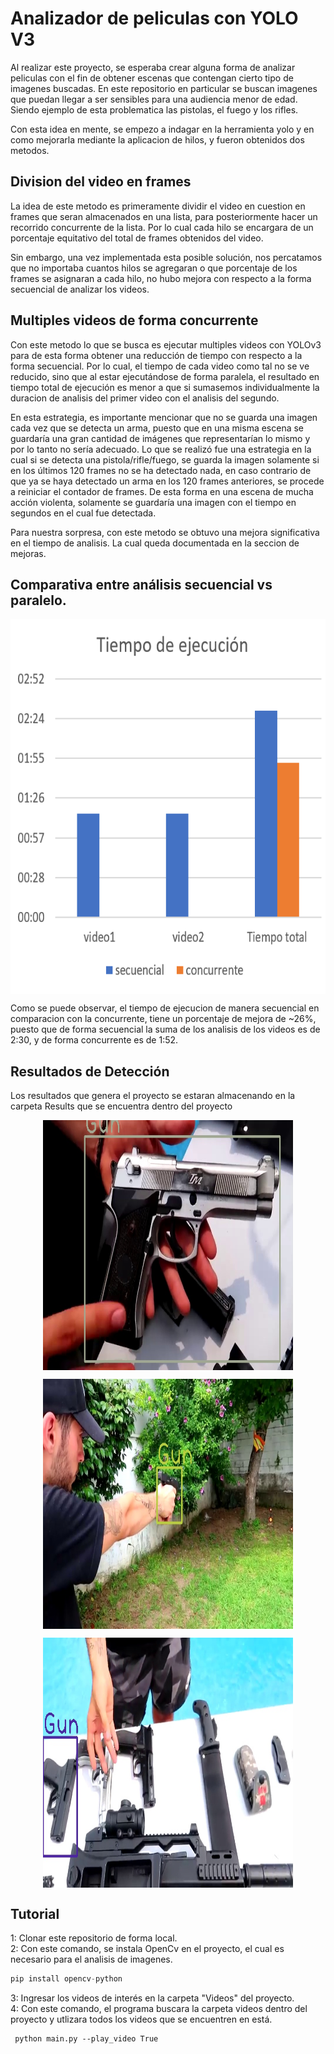 # Analizador de peliculas con YOLO V3  

Al realizar este proyecto, se esperaba crear alguna forma de analizar peliculas con el fin de obtener escenas que contengan cierto tipo de imagenes buscadas. En este repositorio en particular se buscan imagenes que puedan llegar a ser sensibles para una audiencia menor de edad. Siendo ejemplo de esta problematica las pistolas, el fuego y los rifles.  

Con esta idea en mente, se empezo a indagar en la herramienta yolo y en como mejorarla mediante la aplicacion de hilos, y fueron obtenidos dos metodos.

 Division del video en frames
-------------
La idea de este metodo es primeramente dividir el video en cuestion en frames que seran almacenados en una lista, para posteriormente hacer un recorrido concurrente de la lista. Por lo cual cada hilo se encargara de un porcentaje equitativo del total de frames obtenidos del video.  

Sin embargo, una vez implementada esta posible solución, nos percatamos que no importaba cuantos hilos se agregaran o que porcentaje de los frames se asignaran a cada hilo, no hubo mejora con respecto a la forma secuencial de analizar los videos.
  
Multiples videos de forma concurrente  
-------------
Con este metodo lo que se busca es ejecutar multiples videos con YOLOv3 para de esta forma obtener una reducción de tiempo con respecto a la forma secuencial. Por lo cual, el tiempo de cada video como tal no se ve reducido, sino que al estar ejecutándose de forma paralela, el resultado en tiempo total de ejecución es menor a que si sumasemos individualmente la duracion de analisis del primer video con el analisis del segundo. 

En esta estrategia, es importante mencionar que no se guarda una imagen cada vez que se detecta un arma, puesto que en una misma escena se guardaría una gran cantidad de imágenes que representarían lo mismo y por lo tanto no sería adecuado. Lo que se realizó fue una estrategia en la cual si se detecta una pistola/rifle/fuego, se guarda la imagen solamente si en los últimos 120 frames no se ha detectado nada, en caso contrario de que ya se haya detectado un arma en los 120 frames anteriores, se procede a reiniciar el contador de frames. De esta forma en una escena de mucha acción violenta, solamente se guardaría una imagen con el tiempo en segundos en el cual fue detectada.

Para nuestra sorpresa, con este metodo se obtuvo una mejora significativa en el tiempo de analisis. La cual queda documentada en la seccion de mejoras.


Comparativa entre análisis secuencial vs paralelo.
-------------
<p align="center">
<img align="center" width="600" height="600" src="https://github.com/EdBinns/movie-analyzer/blob/main/imagenesGeneradas/Tiempo%20de%20ejecucion.png?raw=tru">
</p>
Como se puede observar, el tiempo de ejecucion de manera secuencial en comparacion con la concurrente, tiene un porcentaje de mejora de ~26%, puesto que de forma secuencial la suma de los analisis de los videos es de 2:30, y de forma concurrente es de 1:52.

Resultados de Detección
-------------

Los resultados que genera el proyecto se estaran almacenando en la carpeta Results que se encuentra dentro del proyecto
<p align="center">
<img align="center" width="400" height="400" src="https://github.com/EdBinns/movie-analyzer/blob/main/imagenesGeneradas/0-00-00.jpg?raw=true">
</p>

<p align="center">
<img align="center" width="400" height="400" src="https://github.com/EdBinns/movie-analyzer/blob/main/imagenesGeneradas/0-00-01.jpg?raw=true">
</p>

<p align="center">
<img align="center" width="400" height="400" src="https://github.com/EdBinns/movie-analyzer/blob/main/imagenesGeneradas/0-00-34.jpg?raw=true">
</p>

Tutorial
-------------
1: Clonar este repositorio de forma local.  
2: Con este comando, se instala OpenCv en el proyecto, el cual es necesario para el analisis de imagenes.  
```python
pip install opencv-python
``` 
3: Ingresar los videos de interés en la carpeta "Videos" del proyecto.  
4: Con este comando, el programa buscara la carpeta videos dentro del proyecto y utlizara todos los videos que se encuentren en está.  
```  
 python main.py --play_video True
```
